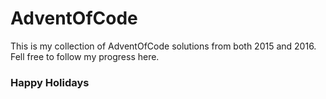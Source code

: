 # AdventOfCode

This is my collection of AdventOfCode solutions from both 2015 and 2016. 
Fell free to follow my progress here.

### Happy Holidays
